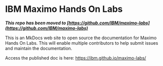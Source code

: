 # IBM Maximo Hands On Labs
***This repo has been moved to [https://github.com/IBM/maximo-labs](https://github.com/IBM/maximo-labs)***

This is an MkDocs web site to open source the documentation for Maximo Hands On Labs.
This will enable multiple contributors to help submit issues and maintain the documentation.

Access the published doc is here: https://ibm.github.io/maximo-labs/

